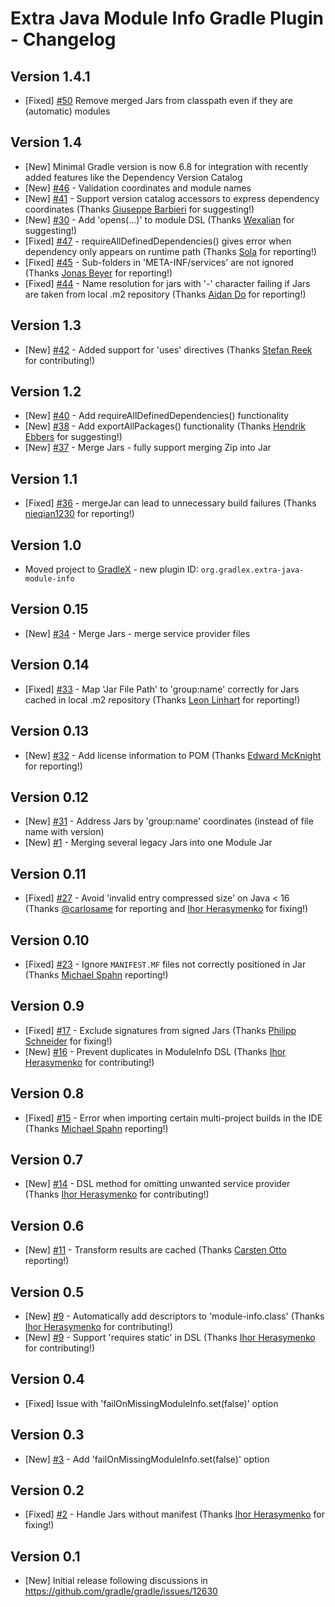 # Extra Java Module Info Gradle Plugin - Changelog

## Version 1.4.1
* [Fixed] [#50](https://github.com/gradlex-org/extra-java-module-info/issues/50) Remove merged Jars from classpath even if they are (automatic) modules

## Version 1.4
* [New] Minimal Gradle version is now 6.8 for integration with recently added features like the Dependency Version Catalog
* [New] [#46](https://github.com/gradlex-org/extra-java-module-info/issues/46) - Validation coordinates and module names
* [New] [#41](https://github.com/gradlex-org/extra-java-module-info/issues/41) - Support version catalog accessors to express dependency coordinates (Thanks [Giuseppe Barbieri](https://github.com/elect86) for suggesting!)
* [New] [#30](https://github.com/gradlex-org/extra-java-module-info/issues/30) - Add 'opens(...)' to module DSL (Thanks [Wexalian](https://github.com/Wexalian) for suggesting!)
* [Fixed] [#47](https://github.com/gradlex-org/extra-java-module-info/issues/47) - requireAllDefinedDependencies() gives error when dependency only appears on runtime path (Thanks [Sola](https://github.com/unlimitedsola) for reporting!)
* [Fixed] [#45](https://github.com/gradlex-org/extra-java-module-info/issues/45) - Sub-folders in 'META-INF/services' are not ignored (Thanks [Jonas Beyer](https://github.com/j-beyer) for reporting!)
* [Fixed] [#44](https://github.com/gradlex-org/extra-java-module-info/issues/44) - Name resolution for jars with '-' character failing if Jars are taken from local .m2 repository (Thanks [Aidan Do](https://github.com/REslim30) for reporting!)

## Version 1.3
* [New] [#42](https://github.com/gradlex-org/extra-java-module-info/issues/42) - Added support for 'uses' directives (Thanks [Stefan Reek](https://github.com/StefanReek) for contributing!)

## Version 1.2
* [New] [#40](https://github.com/gradlex-org/extra-java-module-info/issues/40) - Add requireAllDefinedDependencies() functionality
* [New] [#38](https://github.com/gradlex-org/extra-java-module-info/issues/38) - Add exportAllPackages() functionality (Thanks [Hendrik Ebbers](https://github.com/hendrikebbers) for suggesting!)
* [New] [#37](https://github.com/gradlex-org/extra-java-module-info/issues/37) - Merge Jars - fully support merging Zip into Jar

## Version 1.1
* [Fixed] [#36](https://github.com/gradlex-org/extra-java-module-info/issues/36) - mergeJar can lead to unnecessary build failures (Thanks [nieqian1230](https://github.com/nieqian1230) for reporting!)

## Version 1.0
* Moved project to [GradleX](https://gradlex.org) - new plugin ID: `org.gradlex.extra-java-module-info`

## Version 0.15
* [New] [#34](https://github.com/gradlex-org/extra-java-module-info/issues/34) - Merge Jars - merge service provider files

## Version 0.14
* [Fixed] [#33](https://github.com/gradlex-org/extra-java-module-info/issues/33) - Map 'Jar File Path' to 'group:name' correctly for Jars cached in local .m2 repository (Thanks [Leon Linhart](https://github.com/TheMrMilchmann) for reporting!)

## Version 0.13
* [New] [#32](https://github.com/gradlex-org/extra-java-module-info/issues/32) - Add license information to POM (Thanks [Edward McKnight](https://github.com/EM-Creations) for reporting!)

## Version 0.12
* [New] [#31](https://github.com/gradlex-org/extra-java-module-info/issues/31) - Address Jars by 'group:name' coordinates (instead of file name with version)
* [New] [#1](https://github.com/gradlex-org/extra-java-module-info/issues/1) - Merging several legacy Jars into one Module Jar

## Version 0.11
* [Fixed] [#27](https://github.com/gradlex-org/extra-java-module-info/issues/27) - Avoid 'invalid entry compressed size' on Java < 16 (Thanks [@carlosame](https://github.com/carlosame) for reporting and [Ihor Herasymenko](https://github.com/iherasymenko) 
   for fixing!)

## Version 0.10
* [Fixed] [#23](https://github.com/gradlex-org/extra-java-module-info/issues/23) - Ignore `MANIFEST.MF` files not correctly positioned in Jar (Thanks [Michael Spahn](https://github.com/michael-spahn) reporting!)

## Version 0.9
* [Fixed] [#17](https://github.com/gradlex-org/extra-java-module-info/issues/17) - Exclude signatures from signed Jars (Thanks [Philipp Schneider](https://github.com/p-schneider) for fixing!)
* [New] [#16](https://github.com/gradlex-org/extra-java-module-info/issues/16) - Prevent duplicates in ModuleInfo DSL (Thanks [Ihor Herasymenko](https://github.com/iherasymenko) for contributing!)

## Version 0.8
* [Fixed] [#15](https://github.com/gradlex-org/extra-java-module-info/issues/15) - Error when importing certain multi-project builds in the IDE (Thanks [Michael Spahn](https://github.com/michael-spahn) reporting!)

## Version 0.7
* [New] [#14](https://github.com/gradlex-org/extra-java-module-info/issues/14) - DSL method for omitting unwanted service provider (Thanks [Ihor Herasymenko](https://github.com/iherasymenko) for contributing!)

## Version 0.6
* [New] [#11](https://github.com/gradlex-org/extra-java-module-info/issues/11) - Transform results are cached (Thanks [Carsten Otto](https://github.com/C-Otto) reporting!)

## Version 0.5
* [New] [#9](https://github.com/gradlex-org/extra-java-module-info/issues/9) - Automatically add descriptors to 'module-info.class' (Thanks [Ihor Herasymenko](https://github.com/iherasymenko) for contributing!)
* [New] [#9](https://github.com/gradlex-org/extra-java-module-info/issues/9) - Support 'requires static' in DSL (Thanks [Ihor Herasymenko](https://github.com/iherasymenko) for contributing!)

## Version 0.4
* [Fixed] Issue with 'failOnMissingModuleInfo.set(false)' option

## Version 0.3
* [New] [#3](https://github.com/gradlex-org/extra-java-module-info/issues/3) - Add 'failOnMissingModuleInfo.set(false)' option

## Version 0.2
* [Fixed] [#2](https://github.com/gradlex-org/extra-java-module-info/issues/2) - Handle Jars without manifest (Thanks [Ihor Herasymenko](https://github.com/iherasymenko) for fixing!)

## Version 0.1
* [New] Initial release following discussions in https://github.com/gradle/gradle/issues/12630

